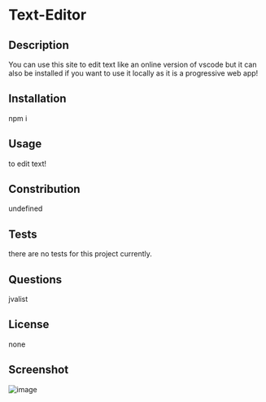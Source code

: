 
# Text-Editor

## Description
You can use this site to edit text like an online version of vscode but it can also be installed if you want to use it locally as it is a progressive web app!

## Installation
npm i

## Usage
to edit text!

## Constribution
undefined

## Tests
there are no tests for this project currently.

## Questions
jvalist

## License
none
   
## Screenshot
![image](https://user-images.githubusercontent.com/120420257/226216781-e2bb9a56-b75b-4d35-888d-11e48dbcda83.png)
